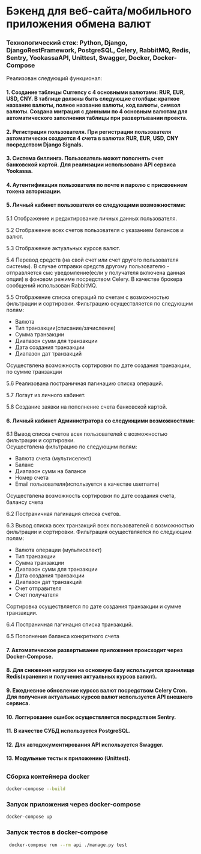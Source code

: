 # Бэкенд для веб-сайта/мобильного приложения обмена валют

### Технологический стек: Python, Django, DjangoRestFramework, PostgreSQL, Celery, RabbitMQ, Redis, Sentry, YookassaAPI, Unittest, Swagger, Docker, Docker-Compose

Реализован следующий функционал:

#### 1. Создание таблицы Currency с 4 основными валютами: RUR, EUR, USD, CNY. В таблице должны быть следующие столбцы: краткое название валюты, полное название валюты, код валюты, символ валюты. Создана миграция с данными по 4 основным валютам для автоматического заполнения таблицы при развертывании проекта.
#### 2. Регистрация пользователя. При регистрации пользователя автоматически создается 4 счета в валютах RUR, EUR, USD, CNY посредством Django Signals.
#### 3. Система биллинга. Пользователь может пополнять счет банковской картой. Для реализации использовано API сервиса Yookassa.
#### 4. Аутентификация пользователя по почте и паролю c присвоением токена авторизации.
#### 5. Личный кабинет пользователя со следующими возможностями:

5.1 Отображение и редактирование личных данных пользователя.

5.2 Отображение всех счетов пользователя с указанием балансов и валют.

5.3 Отображение актуальных курсов валют.

5.4 Перевод средств (на свой счет или счет другого пользователя системы). В случае отправки средств другому 
пользователю - отправляется смс уведомление(если у получателя включена данная опция) в фоновом режиме  посредством 
Celery. В качестве брокера сообщений использован RabbitMQ.

5.5 Отображение списка операций по счетам с возможностью фильтрации и сортировки. 
Фильтрацию осуществляется по следующим полям:
- Валюта
- Тип транзакции(списание/зачисление)
- Сумма транзакции
- Диапазон сумм для транзакции
- Дата создания транзакции
- Диапазон дат транзакций

Осуществлена возможность сортировки по дате создания транзакции, по сумме транзакции

5.6 Реализована постраничная пагинацию списка операций.

5.7 Логаут из личного кабинет.

5.8 Создание заявки на пополнение счета банковской картой.

#### 6. Личный кабинет Администратора со следующими возможностями:
6.1 Вывод списка счетов всех пользователей с возможностью фильтрации и сортировки.  
Осуществлена фильтрацию по следующим полям:
* Валюта счета (мультиселект)
* Баланс
* Диапазон сумм на балансе
* Номер счета
* Email пользователя(используется в качестве username)

Осуществлена возможность сортировки по дате создания счета, балансу счета

6.2 Постраничная пагинация списка счетов.

6.3 Вывод списка всех транзакций всех пользователей с возможностью фильтрации и сортировки. 
Фильтрация осуществляется по следующим полям:
* Валюта операции (мультиселект)
* Тип транзакции
* Сумма транзакции
* Диапазон сумм для транзакции
* Дата создания транзакции
* Диапазон дат транзакций
* Счет отправителя
* Счет получателя

Сортировка осуществляется по датe создания транзакции и сумме транзакции.

6.4 Постраничная пагинация списка транзакций.

6.5 Пополнение баланса конкретного счета

#### 7. Автоматическое развертывание приложения происходит через Docker-Compose.
#### 8. Для снижения нагрузки на основную базу используется хранилище Redis(хранения и получения актуальных курсов валют).
#### 9. Ежедневное обновление курсов валют посредством Celery Cron. Для получения актуальных курсов валют используется API внешнего сервиса.
#### 10. Логгирование ошибок осуществляется посредством Sentry.
#### 11. В качестве СУБД используется PostgreSQL.
#### 12. Для автодокументирования API используется Swagger.
#### 13. Модульные тесты к приложению (Unittest).


##

### Сборка контейнера docker

```bash
docker-compose --build
```



### Запуск приложения через docker-compose

```bash
docker-compose up
```



### Запуск тестов в docker-compose

```bash
 docker-compose run --rm api ./manage.py test
```

